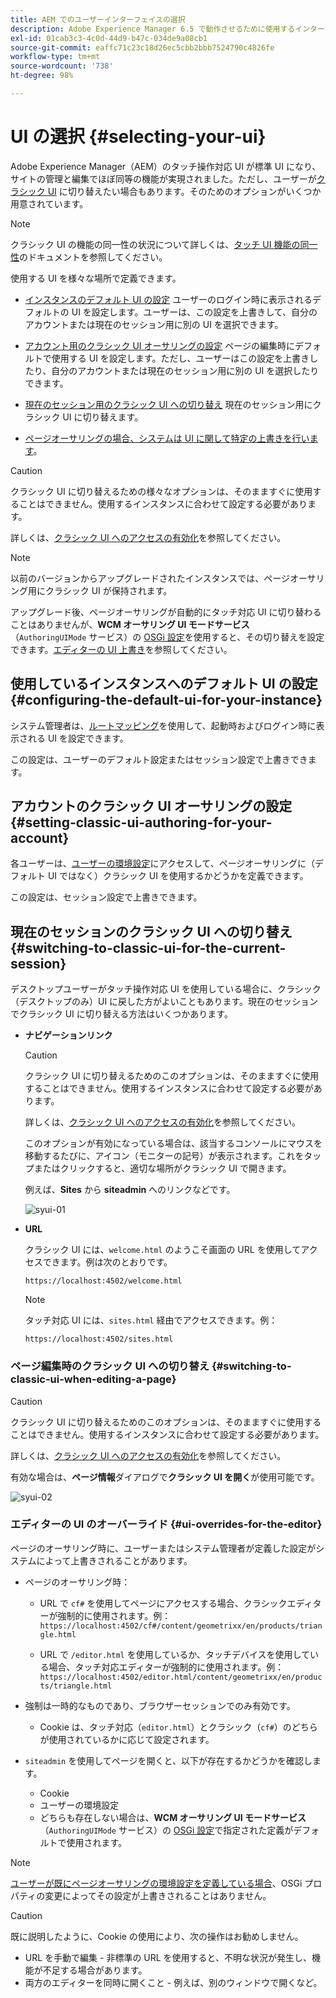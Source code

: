 ```yaml
---
title: AEM でのユーザーインターフェイスの選択
description: Adobe Experience Manager 6.5 で動作させるために使用するインターフェイスを設定します。
exl-id: 01cab3c3-4c0d-44d9-b47c-034de9a08cb1
source-git-commit: eaffc71c23c18d26ec5cbb2bbb7524790c4826fe
workflow-type: tm+mt
source-wordcount: '738'
ht-degree: 98%

---
```


# UI の選択 {#selecting-your-ui}

Adobe Experience Manager（AEM）のタッチ操作対応 UI が標準 UI になり、サイトの管理と編集でほぼ同等の機能が実現されました。ただし、ユーザーが[クラシック UI](/help/sites-classic-ui-authoring/classicui.md) に切り替えたい場合もあります。そのためのオプションがいくつか用意されています。

>[!NOTE]
>
>クラシック UI の機能の同一性の状況について詳しくは、[タッチ UI 機能の同一性](/help/release-notes/touch-ui-features-status.md)のドキュメントを参照してください。

使用する UI を様々な場所で定義できます。

* [インスタンスのデフォルト UI の設定](#configuring-the-default-ui-for-your-instance)
ユーザーのログイン時に表示されるデフォルトの UI を設定します。ユーザーは、この設定を上書きして、自分のアカウントまたは現在のセッション用に別の UI を選択できます。

* [アカウント用のクラシック UI オーサリングの設定](/help/sites-authoring/select-ui.md#setting-classic-ui-authoring-for-your-account)
ページの編集時にデフォルトで使用する UI を設定します。ただし、ユーザーはこの設定を上書きしたり、自分のアカウントまたは現在のセッション用に別の UI を選択したりできます。

* [現在のセッション用のクラシック UI への切り替え](#switching-to-classic-ui-for-the-current-session)
現在のセッション用にクラシック UI に切り替えます。

* [ページオーサリングの場合、システムは UI に関して特定の上書きを行います](#ui-overrides-for-the-editor)。

>[!CAUTION]
>
>クラシック UI に切り替えるための様々なオプションは、そのまますぐに使用することはできません。使用するインスタンスに合わせて設定する必要があります。
>
>詳しくは、[クラシック UI へのアクセスの有効化](/help/sites-administering/enable-classic-ui.md)を参照してください。

>[!NOTE]
>
>以前のバージョンからアップグレードされたインスタンスでは、ページオーサリング用にクラシック UI が保持されます。
>
>アップグレード後、ページオーサリングが自動的にタッチ対応 UI に切り替わることはありませんが、**WCM オーサリング UI モードサービス**（`AuthoringUIMode` サービス）の [OSGi 設定](/help/sites-deploying/configuring-osgi.md)を使用すると、その切り替えを設定できます。[エディターの UI 上書き](#ui-overrides-for-the-editor)を参照してください。

## 使用しているインスタンスへのデフォルト UI の設定 {#configuring-the-default-ui-for-your-instance}

システム管理者は、[ルートマッピング](/help/sites-deploying/osgi-configuration-settings.md#daycqrootmapping)を使用して、起動時およびログイン時に表示される UI を設定できます。

この設定は、ユーザーのデフォルト設定またはセッション設定で上書きできます。

## アカウントのクラシック UI オーサリングの設定 {#setting-classic-ui-authoring-for-your-account}

各ユーザーは、[ユーザーの環境設定](/help/sites-authoring/user-properties.md#userpreferences)にアクセスして、ページオーサリングに（デフォルト UI ではなく）クラシック UI を使用するかどうかを定義できます。

この設定は、セッション設定で上書きできます。

## 現在のセッションのクラシック UI への切り替え {#switching-to-classic-ui-for-the-current-session}

デスクトップユーザーがタッチ操作対応 UI を使用している場合に、クラシック（デスクトップのみ）UI に戻した方がよいこともあります。現在のセッションでクラシック UI に切り替える方法はいくつかあります。

* **ナビゲーションリンク**

  >[!CAUTION]
  >
  >クラシック UI に切り替えるためのこのオプションは、そのまますぐに使用することはできません。使用するインスタンスに合わせて設定する必要があります。
  >
  >
  >詳しくは、[クラシック UI へのアクセスの有効化](/help/sites-administering/enable-classic-ui.md)を参照してください。

  このオプションが有効になっている場合は、該当するコンソールにマウスを移動するたびに、アイコン（モニターの記号）が表示されます。これをタップまたはクリックすると、適切な場所がクラシック UI で開きます。

  例えば、**Sites** から **siteadmin** へのリンクなどです。

  ![syui-01](assets/syui-01.png)

* **URL**

  クラシック UI には、`welcome.html` のようこそ画面の URL を使用してアクセスできます。例は次のとおりです。

  `https://localhost:4502/welcome.html`

  >[!NOTE]
  >
  >タッチ対応 UI には、`sites.html` 経由でアクセスできます。例：
  >
  >
  >`https://localhost:4502/sites.html`

### ページ編集時のクラシック UI への切り替え {#switching-to-classic-ui-when-editing-a-page}

>[!CAUTION]
>
>クラシック UI に切り替えるためのこのオプションは、そのまますぐに使用することはできません。使用するインスタンスに合わせて設定する必要があります。
>
>詳しくは、[クラシック UI へのアクセスの有効化](/help/sites-administering/enable-classic-ui.md)を参照してください。

有効な場合は、**ページ情報**&#x200B;ダイアログで&#x200B;**クラシック UI を開く**&#x200B;が使用可能です。

![syui-02](assets/syui-02.png)

### エディターの UI のオーバーライド {#ui-overrides-for-the-editor}

ページのオーサリング時に、ユーザーまたはシステム管理者が定義した設定がシステムによって上書きされることがあります。

* ページのオーサリング時：

   * URL で `cf#` を使用してページにアクセスする場合、クラシックエディターが強制的に使用されます。例：
     `https://localhost:4502/cf#/content/geometrixx/en/products/triangle.html`

   * URL で `/editor.html` を使用しているか、タッチデバイスを使用している場合、タッチ対応エディターが強制的に使用されます。例：
     `https://localhost:4502/editor.html/content/geometrixx/en/products/triangle.html`

* 強制は一時的なものであり、ブラウザーセッションでのみ有効です。

   * Cookie は、タッチ対応（`editor.html`）とクラシック（`cf#`）のどちらが使用されているかに応じて設定されます。

* `siteadmin` を使用してページを開くと、以下が存在するかどうかを確認します。

   * Cookie
   * ユーザーの環境設定
   * どちらも存在しない場合は、**WCM オーサリング UI モードサービス**（`AuthoringUIMode` サービス）の [OSGi 設定](/help/sites-deploying/configuring-osgi.md)で指定された定義がデフォルトで使用されます。

>[!NOTE]
>
>[ユーザーが既にページオーサリングの環境設定を定義している場合](#settingthedefaultauthoringuiforyouraccount)、OSGi プロパティの変更によってその設定が上書きされることはありません。

>[!CAUTION]
>
>既に説明したように、Cookie の使用により、次の操作はお勧めしません。
>
>* URL を手動で編集 - 非標準の URL を使用すると、不明な状況が発生し、機能が不足する場合があります。
>* 両方のエディターを同時に開くこと - 例えば、別のウィンドウで開くなど。
